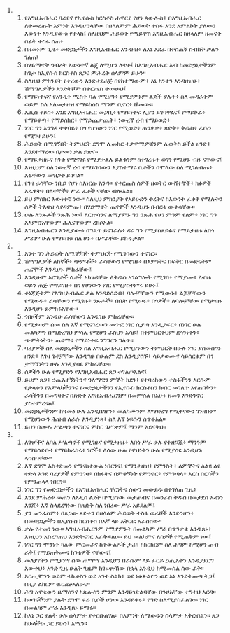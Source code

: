 <ol>
  <li>
    <ol>
      <li>የእግዚአብሔር ባሪያና የኢየሱስ ክርስቶስ ሐዋርያ የሆነ ጳውሎስ፥ በእግዚአብሔር ለተመረጡት እምነት እንዲሆንላቸው በዘላለምም ሕይወት ተስፋ እንደ አምልኮት ያለውን እውነት እንዲያውቁ የተላከ፤ ስለዚህም ሕይወት የማይዋሽ እግዚአብሔር ከዘላለም ዘመናት በፊት ተስፋ ሰጠ፥</li>
      <li>በዘመኑም ጊዜ፥ መድኃኒታችን እግዚአብሔር እንዳዘዘ፥ ለእኔ አደራ በተሰጠኝ ስብከት ቃሉን ገለጠ፤</li>
      <li>በሃይማኖት ኅብረት እውነተኛ ልጄ ለሚሆን ለቲቶ፤ ከእግዚአብሔር አብ ከመድኃኒታችንም ከጌታ ከኢየሱስ ክርስቶስ ጸጋና ምሕረት ሰላምም ይሁን።</li>
      <li>ስለዚህ ምክንያት የቀረውን እንድታደራጅ በየከተማውም፥ እኔ አንተን እንዳዘዝሁ፥ ሽማግሌዎችን እንድትሾም በቀርጤስ ተውሁህ፤</li>
      <li>የማይነቀፍና የአንዲት ሚስት ባል የሚሆን፥ የሚያምኑም ልጆች ያሉት፥ ስለ መዳራትም ወይም ስለ አለመታዘዝ የማይከሰስ ማንም ቢኖር፥ ሹመው።</li>
      <li>ኤጲስ ቆጶስ፥ እንደ እግዚአብሔር መጋቢ፥ የማይነቀፍ ሊሆን ይገባዋልና፤ የማይኮራ፥ የማይቆጣ፥ የማይሰክር፥ የማይጨቃጨቅ፥ ነውረኛ ረብ የማይወድ፥</li>
      <li>ነገር ግን እንግዳ ተቀባይ፥ በጎ የሆነውን ነገር የሚወድ፥ ጠንቃቃ፥ ጻድቅ፥ ቅዱስ፥ ራሱን የሚገዛ ይሁን፤</li>
      <li>ሕይወት በሚገኝበት ትምህርት ደግሞ ሊመክር ተቃዋሚዎቹንም ሊወቅስ ይችል ዘንድ፥ እንደተማረው በታመነ ቃል ይጽና።</li>
      <li>የማይታዘዙና ከንቱ የሚናገሩ የሚያታልሉ ይልቁንም ከተገረዙት ወገን የሚሆኑ ብዙ ናቸውና፤</li>
      <li>እነዚህም ስለ ነውረኛ ረብ የማይገባውን እያስተማሩ ቤቶችን በሞላው ስለ ሚገለብጡ፥ አፋቸውን መዝጋት ይገባል።</li>
      <li>የገዛ ራሳቸው ነቢይ የሆነ ከእነርሱ አንዱ። የቀርጤስ ሰዎች ዘወትር ውሸተኞች፥ ክፉዎች አራዊት፥ በላተኞች፥ ሥራ ፈቶች ናቸው ብሎአል።</li>
      <li>ይህ ምስክር እውነተኛ ነው። ስለዚህ ምክንያት የአይሁድን ተረትና ከእውነት ፈቀቅ የሚሉትን ሰዎች ትእዛዝ ሳያዳምጡ፥ በሃይማኖት ጤናሞች እንዲሆኑ በብርቱ ውቀሳቸው።</li>
      <li>ሁሉ ለንጹሖች ንጹሕ ነው፤ ለርኵሳንና ለማያምኑ ግን ንጹሕ የሆነ ምንም የለም፥ ነገር ግን አእምሮአቸውም ሕሊናቸውም ረክሶአል።</li>
      <li>እግዚአብሔርን እንዲያውቁ በግልጥ ይናገራሉ፥ ዳሩ ግን የሚያስጸይፉና የማይታዘዙ ለበጎ ሥራም ሁሉ የማይበቁ ስለ ሆኑ፥ በሥራቸው ይክዱታል።</li>
    </ol>
  </li>
  <li>
    <ol>
      <li>አንተ ግን ሕይወት ለሚገኝበት ትምህርት የሚገባውን ተናገር።</li>
      <li>ሽማግሌዎች ልከኞች፥ ጭምቶች፥ ራሳቸውን የሚገዙ፥ በእምነትና በፍቅር በመጽናትም ጤናሞች እንዲሆኑ ምከራቸው፤</li>
      <li>እንዲሁም አሮጊቶች ሴቶች አካሄዳቸው ለቅዱስ አገልግሎት የሚገባ፥ የማያሙ፥ ለብዙ ወይን ጠጅ የማይገዙ፥ በጎ የሆነውን ነገር የሚያስተምሩ ይሁኑ፤</li>
      <li>ቆነጃጅትም የእግዚአብሔር ቃል እንዳይሰደብ፥ ባሎቻቸውን የሚወዱ፥ ልጆቻቸውን የሚወዱ፥ ራሳቸውን የሚገዙ፥ ንጹሖች፥ በቤት የሚሠሩ፥ በጎዎች፥ ለባሎቻቸው የሚታዘዙ እንዲሆኑ ይምከሩአቸው።</li>
      <li>ጎበዞችም እንዲሁ ራሳቸውን እንዲገዙ ምከራቸው።</li>
      <li>የሚቃወም ሰው ስለ እኛ የሚናገረውን መጥፎ ነገር ሲያጣ እንዲያፍር፥ በነገር ሁሉ መልካምን በማድረግህ ምሳሌ የሚሆን ራስህን አሳይ፤ በትምህርትህም ደኅንነትን፥ ጭምትነትን፥ ጤናማና የማይነቀፍ ንግግርን ግለጥ።</li>
      <li>ባሪያዎች ስለ መድኃኒታችን ስለ እግዚአብሔር የሚሆነውን ትምህርት በሁሉ ነገር ያስመሰግኑ ዘንድ፥ ለገዛ ጌቶቻቸው እንዲገዙ በሁሉም ደስ እንዲያሰኙ፥ ሳይቃወሙና ሳይሰርቁም በጎ ታማኝነትን ሁሉ እንዲያሳዩ ምከራቸው።</li>
      <li>ሰዎችን ሁሉ የሚያድን የእግዚአብሔር ጸጋ ተገልጦአልና፤</li>
      <li>ይህም ጸጋ፥ ኃጢአተኝነትንና ዓለማዊን ምኞት ክደን፥ የተባረከውን ተስፋችንን እርሱም የታላቁን የአምላካችንንና የመድኃኒታችንን የኢየሱስ ክርስቶስን ክብር መገለጥ እየጠበቅን፥ ራሳችንን በመግዛትና በጽድቅ እግዚአብሔርንም በመምሰል በአሁኑ ዘመን እንድንኖር ያስተምረናል፤</li>
      <li>መድኃኒታችንም ከዓመፅ ሁሉ እንዲቤዠን፥ መልካሙንም ለማድረግ የሚቀናውን ገንዘቡም የሚሆነውን ሕዝብ ለራሱ እንዲያነጻ፥ ስለ እኛ ነፍሱን ሰጥቶአል።</li>
      <li>ይህን በሙሉ ሥልጣን ተናገርና ምከር ገሥጽም፤ ማንም አይናቅህ።</li>
    </ol>
  </li>
  <li>
    <ol>
      <li>ለገዦችና ለባለ ሥልጣኖች የሚገዙና የሚታዘዙ፥ ለበጎ ሥራ ሁሉ የተዘጋጁ፥ ማንንም የማይሰድቡ፥ የማይከራከሩ፥ ገሮች፥ ለሰው ሁሉ የዋህነትን ሁሉ የሚያሳዩ እንዲሆኑ ኣሳስባቸው።</li>
      <li>እኛ ደግሞ አስቀድመን የማናስተውል ነበርንና፤ የማንታዘዝ፥ የምንስት፥ ለምኞትና ለልዩ ልዩ ተድላ እንደ ባሪያዎች የምንገዛ፥ በክፋትና በምቀኝነት የምንኖር፥ የምንጣላ፥ እርስ በርሳችን የምንጠላላ ነበርን።</li>
      <li>ነገር ግን የመድኃኒታችን የእግዚአብሔር ቸርነትና ሰውን መውደዱ በተገለጠ ጊዜ፥</li>
      <li>እንደ ምሕረቱ መጠን ለአዲስ ልደት በሚሆነው መታጠብና በመንፈስ ቅዱስ በመታደስ አዳነን እንጂ፥ እኛ ስላደረግነው በጽድቅ ስለ ነበረው ሥራ አይደለም፤</li>
      <li>ያን መንፈስም፥ በጸጋው ጸድቀን በዘላለም ሕይወት ተስፋ ወራሾች እንድንሆን፥ በመድኃኒታችን በኢየሱስ ክርስቶስ በእኛ ላይ አትርፎ አፈሰሰው።</li>
      <li>ቃሉ የታመነ ነው። እግዚአብሔርንም የሚያምኑት በመልካም ሥራ በጥንቃቄ እንዲጸኑ፥ እነዚህን አስረግጠህ እንድትናገር እፈቅዳለሁ። ይህ መልካምና ለሰዎች የሚጠቅም ነው፤</li>
      <li>ነገር ግን ሞኝነት ካለው ምርመራና ከትውልዶች ታሪክ ከክርክርም ስለ ሕግም ከሚሆን ጠብ ራቅ፤ የማይጠቅሙና ከንቱዎች ናቸውና፤</li>
      <li>መለያየትን የሚያነሣ ሰው ጠማማ እንዲሆን በራሱም ላይ ፈርዶ ኃጢአትን እንዲያደርግ አውቀህ፥ አንድ ጊዜ ሁለት ጊዜም ከገሠጽኸው በኋላ እንዲህ ከሚመስል ሰው ራቅ።</li>
      <li>አርጢሞንን ወይም ቲኪቆስን ወደ አንተ ስልክ፥ ወደ ኒቆጵልዮን ወደ እኔ እንድትመጣ ትጋ፤ በዚያ ልከርም ቈርጬአለሁና።</li>
      <li>ሕግ አዋቂውን ዜማስንና አጵሎስን ምንም እንዳይጎድልባቸው በጉዞአቸው ተግተህ እርዳ።</li>
      <li>ከወገናችንም ያሉት ደግሞ ፍሬ ቢሶች ሆነው እንዳይቀሩ፥ የግድ ስለሚያስፈልገው ነገር በመልካም ሥራ እንዲጸኑ ይማሩ።</li>
      <li>ከእኔ ጋር ያሉት ሁሉ ሰላምታ ያቀርቡልሃል። በእምነት ለሚወዱን ሰላምታ አቅርብልን። ጸጋ ከሁላችሁ ጋር ይሁን፤ አሜን።</li>
    </ol>
  </li>
</ol>